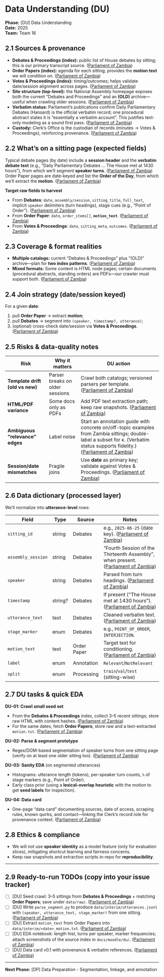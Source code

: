 # Data Understanding (DU)

**Phase:** [DU] Data Understanding  
**Date:** 2025  
**Team:** Team 16

## 2.1 Sources & provenance

- **Debates & Proceedings (index):** public list of House debates by sitting; this is our primary transcript source. ([Parliament of Zambia][1])
- **Order Papers (index):** agenda for each sitting; provides the **motion text** we will condition on. ([Parliament of Zambia][2])
- **Votes & Proceedings (index):** timing/outcomes; helps validate date/session alignment across pages. ([Parliament of Zambia][3])
- **Site structure (top-level):** the National Assembly homepage exposes both the current “Debates and Proceedings” and an **(OLD)** archive—useful when crawling older sessions. ([Parliament of Zambia][4])
- **Verbatim status:** Parliament’s publications confirm Daily Parliamentary Debates (Hansard) is the official verbatim record; one procedural abstract states it is “essentially a verbatim account”. This justifies text-only modeling as a sound first pass. ([Parliament of Zambia][5])
- **Custody:** Clerk’s Office is the custodian of records (minutes → Votes & Proceedings), reinforcing provenance. ([Parliament of Zambia][6])

## 2.2 What’s on a sitting page (expected fields)

Typical debate pages (by date) include a **session header** and the **verbatim debate text** (e.g., “Daily Parliamentary Debates … The House met at 1430 hours”), from which we’ll segment **speaker turns**. ([Parliament of Zambia][7])  
Order Paper pages are date-keyed and list the **Order of the Day**, from which we’ll extract the **motion**. ([Parliament of Zambia][8])

**Target raw fields to harvest**

- From **Debates**: `date`, `assembly/session`, `sitting_title`, `full_text`, implicit `speaker` delimiters (turn headings), stage cues (e.g., “Point of Order”). ([Parliament of Zambia][7])
- From **Order Paper**: `date`, `order_items[]`, **`motion_text`**. ([Parliament of Zambia][8])
- From **Votes & Proceedings**: `date`, `sitting_meta`, `outcomes`. ([Parliament of Zambia][3])

## 2.3 Coverage & format realities

- **Multiple catalogs:** current “Debates & Proceedings” plus “(OLD)” archive—plan for **two index patterns**. ([Parliament of Zambia][4])
- **Mixed formats:** Some content is HTML node pages; certain documents (procedural abstracts, standing orders) are PDFs—our crawler must support both. ([Parliament of Zambia][9])

## 2.4 Join strategy (date/session keyed)

For a given **date**:

1. pull **Order Paper** → extract **motion**;
2. pull **Debates** → segment into `(speaker, timestamp?, utterance)`;
3. (optional) cross-check date/session via **Votes & Proceedings**. ([Parliament of Zambia][2])

## 2.5 Risks & data-quality notes

| Risk                            | Why it matters                  | DU action                                                                                                                                                                         |
| ------------------------------- | ------------------------------- | --------------------------------------------------------------------------------------------------------------------------------------------------------------------------------- |
| **Template drift (old vs new)** | Parser breaks on older sessions | Crawl both catalogs; versioned parsers per template. ([Parliament of Zambia][4])                                                                                                  |
| **HTML/PDF variance**           | Some docs only as PDFs          | Add PDF text extraction path; keep raw snapshots. ([Parliament of Zambia][9])                                                                                                     |
| **Ambiguous “relevance” edges** | Label noise                     | Start an annotation guide with concrete on/off-topic examples from Zambia sittings; double-label a subset for κ. (Verbatim status supports fidelity.) ([Parliament of Zambia][5]) |
| **Session/date mismatches**     | Fragile joins                   | Use **date** as primary key; validate against Votes & Proceedings. ([Parliament of Zambia][3])                                                                                    |

## 2.6 Data dictionary (processed layer)

We’ll normalize into **utterance-level** rows:

| Field              | Type    | Source      | Notes                                                                                  |
| ------------------ | ------- | ----------- | -------------------------------------------------------------------------------------- |
| `sitting_id`       | string  | Debates     | e.g., `2025-06-25` (date key). ([Parliament of Zambia][1])                             |
| `assembly_session` | string  | Debates     | “Fourth Session of the Thirteenth Assembly”, when present. ([Parliament of Zambia][8]) |
| `speaker`          | string  | Debates     | Parsed from turn headings. ([Parliament of Zambia][7])                                 |
| `timestamp`        | string? | Debates     | If present (“The House met at 1430 hours”). ([Parliament of Zambia][7])                |
| `utterance_text`   | text    | Debates     | Cleaned verbatim text. ([Parliament of Zambia][7])                                     |
| `stage_marker`     | enum    | Debates     | e.g., `POINT_OF_ORDER`, `INTERJECTION`.                                                |
| `motion_text`      | text    | Order Paper | Target text for conditioning. ([Parliament of Zambia][8])                              |
| `label`            | enum    | Annotation  | `Relevant`/`NotRelevant`                                                               |
| `split`            | enum    | Processing  | `train`/`val`/`test` (sitting-wise)                                                    |

## 2.7 DU tasks & quick EDA

**DU-01: Crawl small seed set**

- From the **Debates & Proceedings** index, collect 3–5 recent sittings; store raw HTML with content hashes. ([Parliament of Zambia][1])
- For the same dates, fetch **Order Papers**; store raw and a text-extracted `motion.txt`. ([Parliament of Zambia][2])

**DU-02: Parse & segment prototype**

- Regex/DOM-based segmentation of speaker turns from one sitting page (verify on at least one older sitting too). ([Parliament of Zambia][7])

**DU-03: Sanity EDA** (on segmented utterances)

- Histograms: utterance length (tokens), per-speaker turn counts, `%` of stage markers (e.g., Point of Order).
- Early class prior (using a **lexical-overlap heuristic** with the motion to get **seed labels** for inspection).

**DU-04: Data card**

- One-page “data card” documenting sources, date of access, scraping rules, known quirks, and contact—linking the Clerk’s record role for provenance context. ([Parliament of Zambia][6])

## 2.8 Ethics & compliance

- We will not use **speaker identity** as a model feature (only for evaluation slices), mitigating shortcut learning and fairness concerns.
- Keep raw snapshots and extraction scripts in-repo for **reproducibility**.

---

## 2.9 Ready-to-run TODOs (copy into your issue tracker)

- [ ] [DU] Seed crawl: 3–5 sittings from **Debates & Proceedings** + matching **Order Papers**; save under `data/raw/`. ([Parliament of Zambia][1])
- [ ] [DU] Write `parse_segment.py` to produce `data/interim/utterances.jsonl` with `(speaker, utterance_text, stage_marker)` from one sitting. ([Parliament of Zambia][7])
- [ ] [DU] Extract `motion_text` from Order Papers into `data/interim/<date>_motion.txt`. ([Parliament of Zambia][8])
- [ ] [DU] EDA notebook: length hist, turns per speaker, marker frequencies; attach screenshots of the source index in `docs/moodle/du/`. ([Parliament of Zambia][1])
- [ ] [DU] Data card v0.1 with provenance & verbatim references. ([Parliament of Zambia][5])

[1]: https://www.parliament.gov.zm/publications/debates-list?utm_source=chatgpt.com "Debates and Proceedings | National Assembly of Zambia"
[2]: https://www.parliament.gov.zm/publications/order-paper-list?utm_source=chatgpt.com "Order Paper | National Assembly of Zambia"
[3]: https://www.parliament.gov.zm/publications/votes-proceedings?utm_source=chatgpt.com "Votes and Proceedings | National Assembly of Zambia"
[4]: https://www.parliament.gov.zm/?utm_source=chatgpt.com "National Assembly of Zambia"
[5]: https://www.parliament.gov.zm/node/173?utm_source=chatgpt.com "Publications | National Assembly of Zambia"
[6]: https://www.parliament.gov.zm/the-clerk?utm_source=chatgpt.com "The Clerk's Office"
[7]: https://www.parliament.gov.zm/node/1401?utm_source=chatgpt.com "Debates- Thursday, 4th November, 2010"
[8]: https://www.parliament.gov.zm/node/12397?utm_source=chatgpt.com "Wednesday, 25th June, 2025 | National Assembly of Zambia"
[9]: https://www.parliament.gov.zm/sites/default/files/images/publication_docs/Abstract%202%20Debate%20In%20Parliament.pdf?utm_source=chatgpt.com "Abstract 2 Debate In Parliament.pdf"

---

**Next Phase:** [DP] Data Preparation - Segmentation, linkage, and annotation
